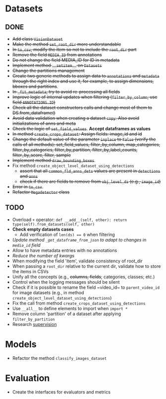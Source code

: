 # Datasets
## DONE
- ~~Add class `VisionDataset`~~
- ~~Make the method `set_root_dir` more understandable~~
- ~~In `to_csv`, modify the item so not to include the `root_dir` part~~
- ~~Remove the field `MEDIA_ID` from annotations~~
- ~~Do not change the field MEDIA_ID for ID in metadata~~
- ~~Implement method `__setitem__` on `Datasets`~~
- ~~Change the partitions management~~
- ~~Create two generic methods to assign data to `annotations` and `metadata` through the right index and use it, for example, to assign dimensions, bboxes and partitions~~.
- ~~In `_fit_metadata`, try to avoid re-processing all fields~~
- ~~Improve logic of internal updates when filtering (`filter_by_column`, use field `ANNOTATIONS.ID`)~~
- ~~Check all the dataset constructors calls and change most of them to DS.from_dataframe()~~
- ~~Avoid data validation when creating a dataset `copy`. Also avoid initializations of anns and meta~~
- ~~Check the logic of `set_field_values`~~. **Accept dataframes as values**
- ~~In method `create_crops_dataset`: Assign fields: image_id and id~~
- ~~Change the default value of the parameter `inplace` to `False` (verify the calls of all methods): set_field_values, filter_by_column, map_categories, filter_by_categories, filter_by_partition, filter_by_label_counts, filter_by_score, filter, sample~~
- ~~Implement method `draw_bounding_boxes`~~.
- Fix method `create_object_level_dataset_using_detections`
    - ~~assert that all `common_fld_anns_dets` values are present in `detections` and `anns`~~
    - ~~check if there are fields to remove from `obj_level_ds` (e.g., `image_id`)~~
- ~~Error in `to_csv`~~.
- ~~Refactor `Megadetector` class~~

## TODO
- Overload `+` operator:
    `def __add__(self, other): return type(self).from_datasets(self, other)`
- **Check empty datasets cases**
    - Add verification of `len(ds) == 0` when filtering
- *Update method `_get_dataframe_from_json` to adapt to changes in `media_id` field*
- Allow to have metadata entries with no annotations
- *Reduce the number of kwargs*
- When modifying the field 'item', validate consistency of root_dir
- When passing a `root_dir` relative to the current dir, validate how to store the items in CSVs
- Unify all the concepts (e.g., ~~columns, fields~~; categories, classes; etc.)
- Control when the logging messages should be silent
- Check if it is possible to rename the field ~video_id~ to `parent_video_id` for image datasets (e.g., in method `create_object_level_dataset_using_detections`)
- Fix the call from method `create_crops_dataset_using_detections`
- Use `__all__` to define elements to import when `import *`
- Remove column 'partition' of a dataset after applying `filter_by_partition`
- Research [supervision](https://github.com/roboflow/supervision)

# Models
- Refactor the method `classify_images_dataset`

# Evaluation
- Create the interfaces for evaluators and metrics
